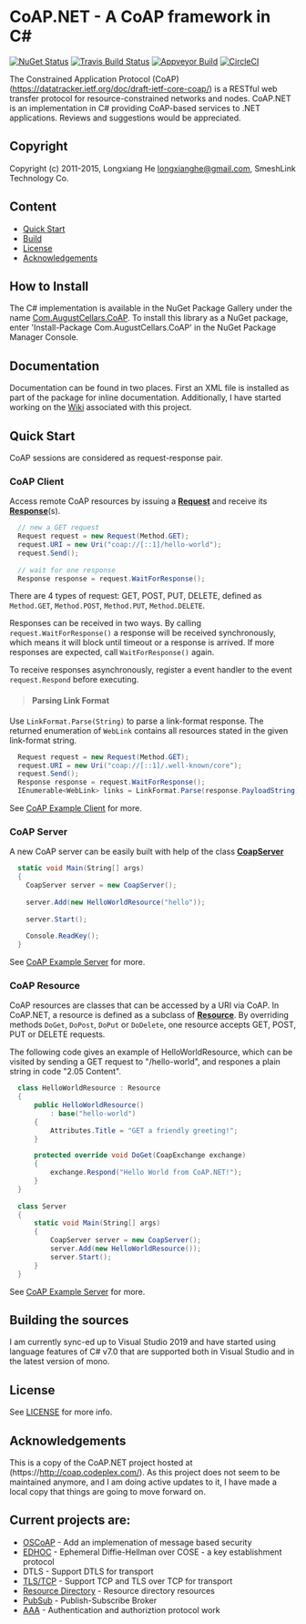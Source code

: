 # CoAP.NET - A CoAP framework in C#

[![NuGet Status](https://img.shields.io/nuget/v/Com.AugustCellars.CoAP.png)](https://www.nuget.org/packages/Com.AugustCellars.CoAP)
[![Travis Build Status](https://api.travis-ci.org/Com.AugustCellars/CoAP-CSharp/CoAP-CSharp.png)](https://travis-ci.org/Com.AugustCellars/CoAP-CSharp)
[![Appveyor Build](https://ci.appveyor.com/api/projects/status/github/Com-AugustCellars/CoAP-CSharp?svg=true)](https://ci.appveyor.com/project/jimsch/coap-csharp)
[![CircleCI](https://circleci.com/gh/Com-AugustCellars/CoAP-CSharp.svg?style=svg)](https://circleci.com/gh/Com-AugustCellars/CoAP-CSharp)


The Constrained Application Protocol (CoAP) (https://datatracker.ietf.org/doc/draft-ietf-core-coap/)
is a RESTful web transfer protocol for resource-constrained networks and nodes.
CoAP.NET is an implementation in C# providing CoAP-based services to .NET applications. 
Reviews and suggestions would be appreciated.

## Copyright

Copyright (c) 2011-2015, Longxiang He <longxianghe@gmail.com>,
SmeshLink Technology Co.


## Content

- [Quick Start](#quick-start)
- [Build](#build)
- [License](#license)
- [Acknowledgements](#acknowledgements)

## How to Install

The C# implementation is available in the NuGet Package Gallery under the name [Com.AugustCellars.CoAP](https://www.nuget.org/packages/Com.AugustCellars.CoAP).
To install this library as a NuGet package, enter 'Install-Package Com.AugustCellars.CoAP' in the NuGet Package Manager Console.

## Documentation

Documentation can be found in two places.
First an XML file is installed as part of the package for inline documentation.
Additionally, I have started working on the [Wiki](https://github.com/jimsch/CoAP-CSharp/wiki) associated with this project.

## Quick Start

CoAP sessions are considered as request-response pair.

### CoAP Client

Access remote CoAP resources by issuing a **[Request](CoAP.NET/Request.cs)**
and receive its **[Response](CoAP.NET/Request.cs)**(s).

```csharp
  // new a GET request
  Request request = new Request(Method.GET);
  request.URI = new Uri("coap://[::1]/hello-world");
  request.Send();
  
  // wait for one response
  Response response = request.WaitForResponse();
```

There are 4 types of request: GET, POST, PUT, DELETE, defined as
<code>Method.GET</code>, <code>Method.POST</code>, <code>Method.PUT</code>,
<code>Method.DELETE</code>.

Responses can be received in two ways. By calling <code>request.WaitForResponse()</code>
a response will be received synchronously, which means it will 
block until timeout or a response is arrived. If more responses
are expected, call <code>WaitForResponse()</code> again.

To receive responses asynchronously, register a event handler to
the event <code>request.Respond</code> before executing.

> #### Parsing Link Format
Use <code>LinkFormat.Parse(String)</code> to parse a link-format
  response. The returned enumeration of <code>WebLink</code>
  contains all resources stated in the given link-format string.
  
```csharp
  Request request = new Request(Method.GET);
  request.URI = new Uri("coap://[::1]/.well-known/core");
  request.Send();
  Response response = request.WaitForResponse();
  IEnumerable<WebLink> links = LinkFormat.Parse(response.PayloadString);
```

See [CoAP Example Client](CoAP.Client) for more.

### CoAP Server

A new CoAP server can be easily built with help of the class
[**CoapServer**](CoAP.NET/Server/CoapServer.cs)

```csharp
  static void Main(String[] args)
  {
    CoapServer server = new CoapServer();
    
    server.Add(new HelloWorldResource("hello"));
    
    server.Start();
    
    Console.ReadKey();
  }
```

See [CoAP Example Server](CoAP.Server) for more.

### CoAP Resource

CoAP resources are classes that can be accessed by a URI via CoAP.
In CoAP.NET, a resource is defined as a subclass of [**Resource**](CoAP.NET/Server/Resources/Resource.cs).
By overriding methods <code>DoGet</code>, <code>DoPost</code>,
<code>DoPut</code> or <code>DoDelete</code>, one resource accepts
GET, POST, PUT or DELETE requests.

The following code gives an example of HelloWorldResource, which
can be visited by sending a GET request to "/hello-world", and
respones a plain string in code "2.05 Content".

```csharp
  class HelloWorldResource : Resource
  {
      public HelloWorldResource()
          : base("hello-world")
      {
          Attributes.Title = "GET a friendly greeting!";
      }

      protected override void DoGet(CoapExchange exchange)
      {
          exchange.Respond("Hello World from CoAP.NET!");
      }
  }
  
  class Server
  {
      static void Main(String[] args)
      {
          CoapServer server = new CoapServer();
          server.Add(new HelloWorldResource());
          server.Start();
      }
  }
```

See [CoAP Example Server](CoAP.Server) for more.

## Building the sources

I am currently sync-ed up to Visual Studio 2019 and have started using language features of C# v7.0 that are supported both in Visual Studio and in the latest version of mono.

## License

See [LICENSE](LICENSE) for more info.

## Acknowledgements

This is a copy of the CoAP.NET project hosted at (https://http://coap.codeplex.com/).
As this project does not seem to be maintained anymore, and I am doing active updates to it, I have made a local copy that things are going to move forward on.

## Current projects are:

- [OSCoAP](https://datatracker.ietf.org/doc/draft-ietf-core-object-security/) - Add an implemenation of message based security
- [EDHOC](https://datatracker.ietf.org/doc/draft-selander-ace-cose-ecdhe/) - Ephemeral Diffie-Hellman over COSE - a key establishment protocol
- DTLS - Support DTLS for transport
- [TLS/TCP](https://datatracker.ietf.org/doc/draft-ietf-core-coap-tcp-tls/) - Support TCP and TLS over TCP for transport
- [Resource Directory](https://datatracker.ietf.org/doc/draft-ietf-core-resource-directory/) - Resource directory resources
- [PubSub](https://datatracker.ietf.org/doc/draft-ietf-core-coap-pubsub/) - Publish-Subscribe Broker
- [AAA](https://datatracker.ietf.org/doc/draft-ietf-ace-oauth-authz/) - Authentication and authoriztion protocol work

